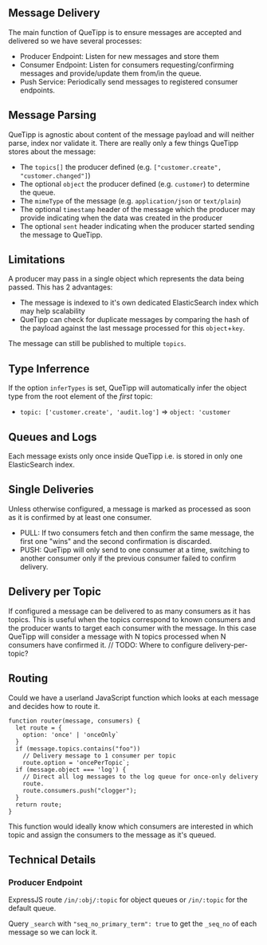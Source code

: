 ## Message Delivery
The main function of QueTipp is to ensure messages are accepted and delivered so we have several processes:
* Producer Endpoint: Listen for new messages and store them
* Consumer Endpoint: Listen for consumers requesting/confirming messages and provide/update them from/in the queue.
* Push Service: Periodically send messages to registered consumer endpoints.

## Message Parsing
QueTipp is agnostic about content of the message payload and will neither parse, index nor validate it. There are really only a few things QueTipp stores about the message:
* The `topics[]` the producer defined (e.g. `["customer.create", "customer.changed"]`)
* The optional `object` the producer defined (e.g. `customer`) to determine the queue.
* The `mimeType` of the message (e.g. `application/json` or `text/plain`)
* The optional `timestamp` header of the message which the producer may provide indicating when the data was created in the producer
* The optional `sent` header indicating when the producer started sending the message to QueTipp.

## Limitations
A producer may pass in a single object which represents the data being passed. This has 2 advantages:
* The message is indexed to it's own dedicated ElasticSearch index which may help scalability
* QueTipp can check for duplicate messages by comparing the hash of the payload against the last message processed for this `object`+`key`.

The message can still be published to multiple `topics`.

## Type Inferrence
If the option `inferTypes` is set, QueTipp will automatically infer the object type from the root element of the *first* topic:
* `topic: ['customer.create', 'audit.log']` => `object: 'customer`

## Queues and Logs
Each message exists only once inside QueTipp i.e. is stored in only one ElasticSearch index.

## Single Deliveries
Unless otherwise configured, a message is marked as processed as soon as it is confirmed by at least one consumer.
* PULL: If two consumers fetch and then confirm the same message, the first one "wins" and the second confirmation is discarded.
* PUSH: QueTipp will only send to one consumer at a time, switching to another consumer only if the previous consumer failed to confirm delivery.

## Delivery per Topic
If configured a message can be delivered to as many consumers as it has topics. This is useful when the topics correspond to known consumers and the producer wants to target each consumer with the message. In this case QueTipp will consider a message with N topics processed when N consumers have confirmed it.
// TODO: Where to configure delivery-per-topic?

## Routing
Could we have a userland JavaScript function which looks at each message and decides how to route it.
```
function router(message, consumers) {
  let route = {
    option: 'once' | 'onceOnly`
  }
  if (message.topics.contains("foo"))
    // Delivery message to 1 consumer per topic
    route.option = 'oncePerTopic`;
  if (message.object === 'log') {
    // Direct all log messages to the log queue for once-only delivery
    route.
    route.consumers.push("clogger");
  }
  return route;
}
```
This function would ideally know which consumers are interested in which topic and assign the consumers to the message as it's queued.

## Technical Details

### Producer Endpoint
ExpressJS route `/in/:obj/:topic` for object queues or `/in/:topic` for the default queue.


Query `_search` with `"seq_no_primary_term": true` to get the `_seq_no` of each message so we can lock it.